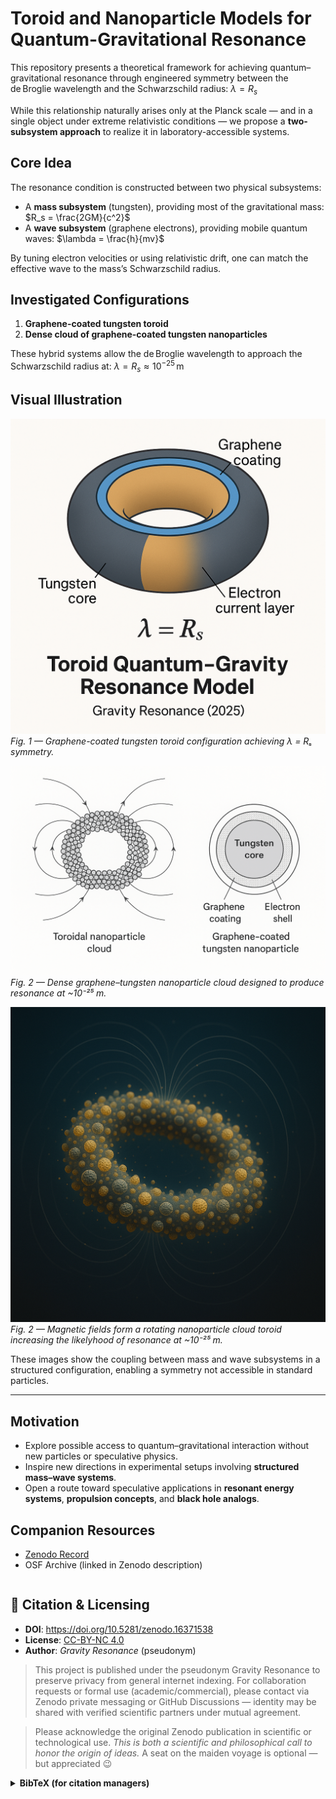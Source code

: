
# Toroid and Nanoparticle Models for Quantum-Gravitational Resonance

This repository presents a theoretical framework for achieving quantum–gravitational resonance through engineered symmetry between the de Broglie wavelength and the Schwarzschild radius:
$\lambda = R_s$  

While this relationship naturally arises only at the Planck scale — and in a single object under extreme relativistic conditions — we propose a **two-subsystem approach** to realize it in laboratory-accessible systems.

## Core Idea

The resonance condition is constructed between two physical subsystems:

* A **mass subsystem** (tungsten), providing most of the gravitational mass:
  $R_s = \frac{2GM}{c^2}$
* A **wave subsystem** (graphene electrons), providing mobile quantum waves:
  $\lambda = \frac{h}{mv}$

By tuning electron velocities or using relativistic drift, one can match the effective wave to the mass’s Schwarzschild radius.

## Investigated Configurations

1. **Graphene-coated tungsten toroid**
2. **Dense cloud of graphene-coated tungsten nanoparticles**

These hybrid systems allow the de Broglie wavelength to approach the Schwarzschild radius at:
$\lambda = R_s \approx 10^{-25} \, \text{m}$

## Visual Illustration

![Toroid Resonance Model](./TungstenGrapheneToroid.png)  
*Fig. 1 — Graphene-coated tungsten toroid configuration achieving λ = Rₛ symmetry.*

![Nanoparticle Cloud Resonance](./NanoparticleCloud.png)  
*Fig. 2 — Dense graphene–tungsten nanoparticle cloud designed to produce resonance at ~10⁻²⁵ m.*

![Nanoparticle Cloud in the form of Toroid](./CloudToroidNanoparticles.png)  
*Fig. 2 — Magnetic fields form a rotating nanoparticle cloud toroid increasing the likelyhood of resonance at ~10⁻²⁵ m.*

These images show the coupling between mass and wave subsystems in a structured configuration, enabling a symmetry not accessible in standard particles.

---

## Motivation

* Explore possible access to quantum–gravitational interaction without new particles or speculative physics.
* Inspire new directions in experimental setups involving **structured mass–wave systems**.
* Open a route toward speculative applications in **resonant energy systems**, **propulsion concepts**, and **black hole analogs**.


## Companion Resources

* [Zenodo Record](https://zenodo.org/record/16371538)
* OSF Archive (linked in Zenodo description)
```
```
## 📄 Citation & Licensing

- **DOI**: <https://doi.org/10.5281/zenodo.16371538>  
- **License**: [CC-BY-NC 4.0](https://creativecommons.org/licenses/by-nc/4.0/)  
- **Author**: *Gravity Resonance* (pseudonym)
> This project is published under the pseudonym Gravity Resonance to preserve privacy from general internet indexing.
> For collaboration requests or formal use (academic/commercial), please contact via Zenodo private messaging or GitHub Discussions — identity may be shared with verified scientific partners under mutual agreement.


> Please acknowledge the original Zenodo publication in scientific or technological use.
>*This is both a scientific and philosophical call to honor the origin of ideas.*
> A seat on the maiden voyage is optional — but appreciated 😉

<details>
<summary><strong>BibTeX (for citation managers)</strong></summary>

```bibtex
@misc{gravity_resonance_2025,
  author       = {Gravity Resonance},
  title        = {Toroid and Nanoparticle Models for Quantum-Gravitational Resonance via de Broglie–Schwarzschild Symmetry},
  year         = {2025},
  doi          = {10.5281/zenodo.16371538},
  publisher    = {Zenodo},
  url          = {https://doi.org/10.5281/zenodo.16371538}
}


```
## Topics

```text
quantum-gravity, de-broglie, schwarzschild-radius, toroid, resonance,
graphene, nanoparticles, black-hole-physics, relativity, planck-scale,
gravity, quantum-mechanics, quantum-field-theory, fundamental-physics,
high-energy-physics, experimental-physics, wave-particle-duality,
quantum-wave, de-broglie-wavelength, tungsten



